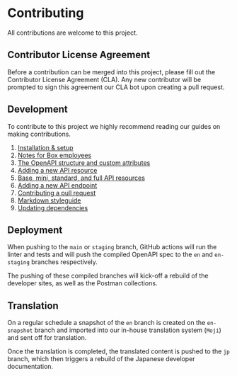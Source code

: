 # Contributing

All contributions are welcome to this project.

## Contributor License Agreement

Before a contribution can be merged into this project, please fill out the
Contributor License Agreement (CLA). Any new contributor will be prompted to
sign this agreement our CLA bot upon creating a pull request.

## Development

To contribute to this project we highly recommend reading our guides on
making contributions.

1. [Installation & setup](./docs/index.md)
1. [Notes for Box employees](./docs/boxers.md)
1. [The OpenAPI structure and custom attributes](./docs/structure.md)
1. [Adding a new API resource](./docs/add-resource.md)
1. [Base, mini, standard, and full API resources](./docs/variants.md)
1. [Adding a new API endpoint](./docs/add-endpoint.md)
1. [Contributing a pull request](./docs/pull-request.md)
1. [Markdown styleguide](./docs/markdown.md)
1. [Updating dependencies](./docs/dependencies.md)

## Deployment

When pushing to the `main` or `staging` branch, GitHub actions will run the
linter and tests and will push the compiled OpenAPI spec to the `en` and
`en-staging` branches respectively.

The pushing of these compiled branches will kick-off a rebuild of the developer
sites, as well as the Postman collections.

## Translation

On a regular schedule a snapshot of the `en` branch is created on the
`en-snapshot` branch and imported into our in-house translation system
(`Moji`) and sent off for translation.

Once the translation is completed, the translated content is pushed to the `jp`
branch, which then triggers a rebuild of the Japanese developer documentation.
